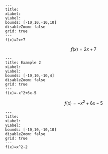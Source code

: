 
```functionplot
---
title: 
xLabel: 
yLabel: 
bounds: [-10,10,-10,10]
disableZoom: false
grid: true
---
f(x)=2x+7
```
$$
f(x)=2x+7
$$

```functionplot
---
title: Example 2
xLabel: 
yLabel: 
bounds: [-10,10,-10,4]
disableZoom: false
grid: true
---
f(x)=-x^2+6x-5
```

$$
f(x)=-x^2+6x-5
$$

```functionplot
---
title: 
xLabel: 
yLabel: 
bounds: [-10,10,-10,10]
disableZoom: false
grid: true
---
f(x)=x^2-2
```

